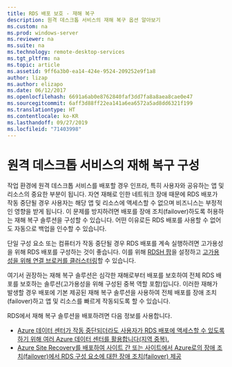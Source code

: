 ```yaml
---
title: RDS 배포 보호 - 재해 복구
description: 원격 데스크톱 서비스의 재해 복구 옵션 알아보기
ms.custom: na
ms.prod: windows-server
ms.reviewer: na
ms.suite: na
ms.technology: remote-desktop-services
ms.tgt_pltfrm: na
ms.topic: article
ms.assetid: 9ff6a3b0-ea14-424e-9524-209252e9f1a8
author: lizap
ms.author: elizapo
ms.date: 06/12/2017
ms.openlocfilehash: 6691a6ab0e8762840faf3dd7fa8a8aea8cae0e47
ms.sourcegitcommit: 6aff3d88ff22ea141a6ea6572a5ad8dd6321f199
ms.translationtype: HT
ms.contentlocale: ko-KR
ms.lasthandoff: 09/27/2019
ms.locfileid: "71403998"
---
```

# <a name="configure-disaster-recovery-for-remote-desktop-services"></a>원격 데스크톱 서비스의 재해 복구 구성

작업 환경에 원격 데스크톱 서비스를 배포할 경우 인프라, 특히 사용자와 공유하는 앱 및 리소스의 중요한 부분이 됩니다. 자연 재해로 인한 네트워크 장애 때문에 RDS 배포가 작동 중단될 경우 사용자는 해당 앱 및 리소스에 액세스할 수 없으며 비즈니스는 부정적인 영향을 받게 됩니다. 이 문제를 방지하려면 배포를 장애 조치(failover)하도록 허용하는 재해 복구 솔루션을 구성할 수 있습니다. 어떤 이유로든 RDS 배포를 사용할 수 없어도 자동으로 백업을 인수할 수 있습니다.

단일 구성 요소 또는 컴퓨터가 작동 중단될 경우 RDS 배포를 계속 실행하려면 고가용성을 위해 RDS 배포를 구성하는 것이 좋습니다. 이를 위해 [RDSH 팜](rds-scale-rdsh-farm.md)을 설정하고 [고가용성을 위해 연결 브로커를 클러스터링](rds-connection-broker-cluster.md)할 수 있습니다. 

여기서 권장하는 재해 복구 솔루션은 심각한 재해로부터 배포를 보호하여 전체 RDS 배포를 보호하는 솔루션(고가용성을 위해 구성된 중복 역할 포함)입니다. 이러한 재해가 발생할 경우 배포에 기본 제공된 재해 복구 솔루션을 사용하여 전체 배포를 장애 조치(failover)하고 앱 및 리소스를 빠르게 작동되도록 할 수 있습니다.

RDS에서 재해 복구 솔루션을 배포하려면 다음 정보를 사용합니다.

- [Azure 데이터 센터가 작동 중단되더라도 사용자가 RDS 배포에 액세스할 수 있도록 하기 위해 여러 Azure 데이터 센터를 활용합니다(지역 중복).](rds-multi-datacenter-deployment.md)
- [Azure Site Recovery를 배포하여 사이트 간 또는 사이트에서 Azure로의 장애 조치(failover)에서 RDS 구성 요소에 대한 장애 조치(failover) 제공](rds-disaster-recovery-with-azure.md)


